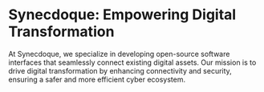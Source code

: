 # **Synecdoque**: Empowering Digital Transformation

At Synecdoque, we specialize in developing open-source software interfaces that seamlessly connect existing digital assets. Our mission is to drive digital transformation by enhancing connectivity and security, ensuring a safer and more efficient cyber ecosystem.
